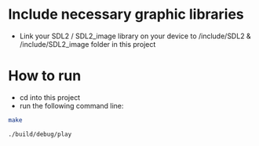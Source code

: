 # Include necessary graphic libraries


- Link your SDL2 / SDL2_image library on your device to /include/SDL2 & /include/SDL2_image folder in this project

# How to run


- cd into this project
- run the following command line: 
```bash
make
```
```bash
./build/debug/play
```
